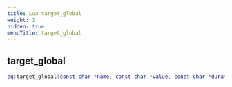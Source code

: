 ```yaml
---
title: Lua target_global
weight: 1
hidden: true
menuTitle: target_global
---
```

## target_global
```lua
eq:target_global(const char *name, const char *value, const char *duration, int npc_id, int char_id, int zone_id); -- void
```